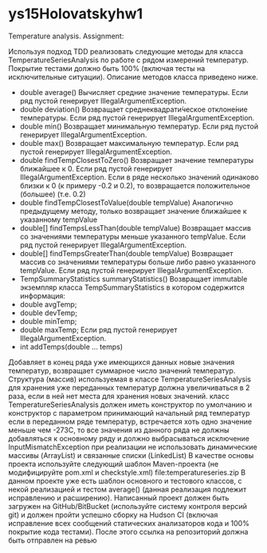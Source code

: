 # ys15Holovatskyhw1
Temperature analysis.
Assignment:

Используя подход ТDD реализовать следующие методы для класса TemperatureSeriesAnalysis по работе с рядом измерений температур. Покрытие тестами должно быть 100% (включая тесты на исключительные ситуации).
Описание методов класса приведено ниже.
- double average()
Вычисляет средние значение температуры. Если ряд пустой генерирует IllegalArgumentException.
- double deviation()
Возвращает cреднеквадрати́ческое отклоне́ние температуры. Если ряд пустой генерирует IllegalArgumentException.
- double min()
Возвращает минимальную температур. Если ряд пустой генерирует IllegalArgumentException.
- double max()
Возвращает максимальную температур. Если ряд пустой генерирует IllegalArgumentException.
- double findTempClosestToZero()
Возвращает значение температуры ближайшее к 0. Если ряд пустой генерирует IllegalArgumentException.
Если в ряде несколько значений одинаково близки к 0 (к примеру -0.2 и 0.2), то возвращается положительное (большее) (т.е. 0.2)
- double findTempClosestToValue(double tempValue)
Аналогично предыдущему методу, только возвращает значение ближайшее к указанному tempValue
- double[] findTempsLessThan(double tempValue)
Возвращает массив со значениями температуры меньше указанного tempValue. Если ряд пустой генерирует IllegalArgumentException.
- double[] findTempsGreaterThan(double tempValue)
Возвращает массив со значениями температуры больше либо равно указанного tempValue. Если ряд пустой генерирует IllegalArgumentException.
- TempSummaryStatistics summaryStatistics()
Возвращает immutable экземпляр класса TempSummaryStatistics в котором содержится информация:
- double avgTemp;
- double devTemp;
- double minTemp;
- double maxTemp;
Если ряд пустой генерирует IllegalArgumentException.
- int addTemps(double ... temps)

Добавляет в конец ряда уже имеющихся данных новые значения температур, возвращает суммарное число значений температур. Структура (массив) используемая в классе TemperatureSeriesAnalysis для хранения уже переданных температур должна увеличиваться в 2 раза, если в ней нет места для хранения новых значений.
класс TemperatureSeriesAnalysis должен иметь конструктор по умолчанию и конструктор с параметром принимающий начальный ряд температур
если в переданном ряде температур, встречается хоть одно значение меньше чем -273С, то все значения из данного ряда не должны добавляться к основному ряду и должно выбрасываться исключение InputMismatchException
при реализации не использовать динамические массивы (ArrayList) и связанные списки (LinkedList)
В качестве основы проекта используйте следующий шаблон Maven-проекта (не модифицируйте pom.xml и checkstyle.xml) file:temperatureseries.zip
В данном проекте уже есть шаблон основного и тестового классов, с некой реализацией и тестом average() (данная реализация подлежит исправлению и расширению).
Написанный проект должен быть загружен на GitHub/BitBucket (используйте систему контроля версий git) и должен пройти успешно сборку на Hudson CI (включая исправление всех сообщений статических анализаторов кода и 100% покрытие кода тестами). После этого ссылка на репозиторий должна быть отправлен на ревью
